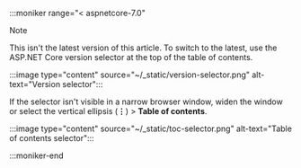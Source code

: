 :::moniker range="< aspnetcore-7.0"

> [!NOTE]
> This isn't the latest version of this article. To switch to the latest, use the ASP.NET Core version selector at the top of the table of contents.
>
> :::image type="content" source="~/_static/version-selector.png" alt-text="Version selector":::
> 
> If the selector isn't visible in a narrow browser window, widen the window or select the vertical ellipsis (**&vellip;**) > **Table of contents**.
>
> :::image type="content" source="~/_static/toc-selector.png" alt-text="Table of contents selector":::

:::moniker-end

<!--
:::moniker range="> aspnetcore-7.0"

> [!NOTE]
> This information relates to a pre-release product that may be substantially modified before it's commercially released. Microsoft makes no warranties, express or implied, with respect to the information provided here.
>
> For the current release, see the [.NET 7 version of this article](?view=aspnetcore-7.0&preserve-view=true).

:::moniker-end -->
